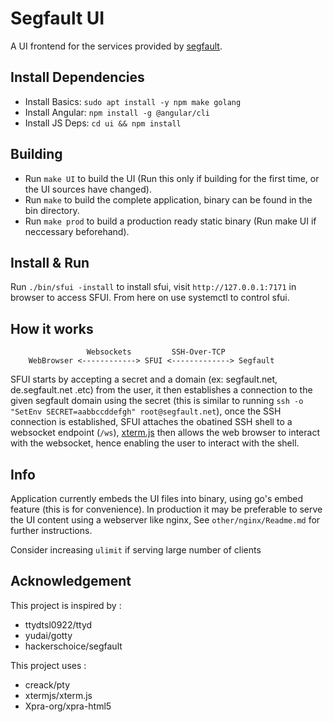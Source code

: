 # Segfault UI

A UI frontend for the services provided by [segfault]("https://thc.org/segfault").

## Install Dependencies

- Install Basics: `sudo apt install -y npm make golang`
- Install Angular: `npm install -g @angular/cli`
- Install JS Deps: `cd ui && npm install`

## Building

- Run `make UI` to build the UI (Run this only if building for the first time, or the UI sources have changed).
- Run `make` to build the complete application, binary can be found in the bin directory.
- Run `make prod` to build a production ready static binary (Run make UI if neccessary beforehand).

## Install & Run

Run `./bin/sfui -install` to install sfui, visit `http://127.0.0.1:7171` in browser to access SFUI. From here on use systemctl to control sfui.

## How it works
```
                 Websockets         SSH-Over-TCP
    WebBrowser <------------> SFUI <-------------> Segfault
```
SFUI starts by accepting a  secret and a domain (ex: segfault.net, de.segfault.net .etc) from the user, it then establishes a connection to the given segfault domain using the secret (this is similar to running `ssh -o "SetEnv SECRET=aabbccddefgh" root@segfault.net`), once the SSH connection is established, SFUI attaches the obatined SSH shell to a websocket endpoint (`/ws`),
[xterm.js]("https://xtermjs.org") then allows the web browser to interact with the websocket, hence enabling the user to interact with the shell. 

## Info

Application currently embeds the UI files into binary, using go's embed feature (this is for convenience).
In production it may be preferable to serve the UI content using a webserver like nginx, See `other/nginx/Readme.md` for further instructions.

Consider increasing `ulimit` if serving large number of clients

## Acknowledgement

This project is inspired by : 
-   ttydtsl0922/ttyd
-   yudai/gotty
-   hackerschoice/segfault

This project uses : 
-   creack/pty
-   xtermjs/xterm.js
-   Xpra-org/xpra-html5